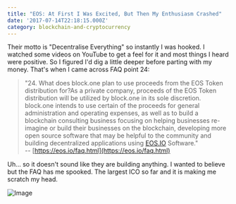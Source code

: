 ```yaml
---
title: "EOS: At First I Was Excited, But Then My Enthusiasm Crashed"
date: '2017-07-14T22:18:15.000Z'
category: blockchain-and-cryptocurrency
---
```

Their motto is "Decentralise Everything" so instantly I was hooked. I watched some videos on YouTube to get a feel for it and most things I heard were positive. So I figured I'd dig a little deeper before parting with my money. That's when I came across FAQ point 24:

>   
> "24. What does block.one plan to use proceeds from the EOS Token distribution for?As a private company, proceeds of the EOS Token distribution will be utilized by block.one in its sole discretion. block.one intends to use certain of the proceeds for general administration and operating expenses, as well as to build a blockchain consulting business focusing on helping businesses re-imagine or build their businesses on the blockchain, developing more open source software that may be helpful to the community and building decentralized applications using [EOS.IO](http://eos.io/) Software."  
> \-- [https://eos.io/faq.html](https://eos.io/faq.html)  

Uh... so it doesn't sound like they are building anything. I wanted to believe but the FAQ has me spooked. The largest ICO so far and it is making me scratch my head.

![Image](https://steemitimages.com/0x0/http://esoteriic.com/wp-content/uploads/2017/07/eos.png)
